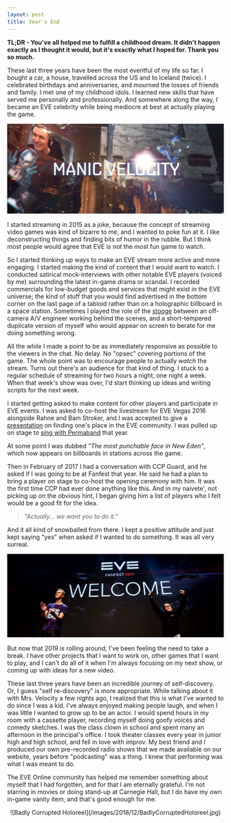 ```yaml
---
layout: post
title: Year's End
---
```

**TL;DR - You've all helped me to fulfill a childhood dream. It didn't happen exactly as I thought it would, but it's exactly what I hoped for. Thank you so much.**

These last three years have been the most eventful of my life so far. I bought a car, a house, travelled across the US and to Iceland (twice). I celebrated birthdays and anniversaries, and mourned the losses of friends and family. I met one of my childhood idols. I learned new skills that have served me personally and professionally. And somewhere along the way, I became an EVE celebrity while being mediocre at best at actually playing the game.

![15 Years Anniversary Trailer](/images/2018/12/MV15YearsTrailer.jpg)

I started streaming in 2015 as a joke, because the concept of streaming video games was kind of bizarre to me, and I wanted to poke fun at it. I like deconstructing things and finding bits of humor in the rubble. But I think most people would agree that EVE is not the most fun game to watch.

So I started thinking up ways to make an EVE stream more active and more engaging. I started making the kind of content that I would want to watch. I conducted satirical mock-interviews with other notable EVE players (voiced by me) surrounding the latest in-game drama or scandal. I recorded commercials for low-budget goods and services that might exist in the EVE universe; the kind of stuff that you would find advertised in the bottom corner on the last page of a tabloid rather than on a holographic billboard in a space station. Sometimes I played the role of the [stooge](https://en.wikipedia.org/wiki/Farce) between an off-camera A/V engineer working behind the scenes, and a short-tempered duplicate version of myself who would appear on screen to berate for me doing something wrong.

All the while I made a point to be as immediately responsive as possible to the viewers in the chat. No delay. No "opsec" covering portions of the game. The whole point was to encourage people to actually *watch* the stream. Turns out there's an audience for that kind of thing. I stuck to a regular schedule of streaming for two hours a night, one night a week. When that week's show was over, I'd start thinking up ideas and writing scripts for the next week.

I started getting asked to make content for other players and participate in EVE events. I was asked to co-host the livestream for EVE Vegas 2016 alongside Rahne and Bam Stroker, and I was accepted to give a [presentation](https://www.youtube.com/watch?v=6X_LNrQqCOk) on finding one's place in the EVE community. I was pulled up on stage to [sing with Permaband](https://www.youtube.com/watch?v=fJ1P3NJCgAM) that year.

At some point I was dubbed *"The most punchable face in New Eden"*, which now appears on billboards in stations across the game.

Then in February of 2017 I had a conversation with CCP Guard, and he asked if I was going to be at Fanfest that year. He said he had a plan to bring a player on stage to co-host the opening ceremony with him. It was the first time CCP had ever done anything like this. And in my naivete', not picking up on the obvious hint, I began giving him a list of players who I felt would be a good fit for the idea.

> *"Actually... we want you to do it."*

And it all kind of snowballed from there. I kept a positive attitude and just kept saying "yes" when asked if I wanted to do something. It was all very surreal.

![Fanfest 2017](/images/2018/12/Fanfest2017OpeningCeremony.jpg)

But now that 2019 is rolling around, I've been feeling the need to take a break. I have other projects that I want to work on, other games that I want to play, and I can't do all of it when I'm always focusing on my next show, or coming up with ideas for a new video.

These last three years have been an incredible journey of self-discovery. Or, I guess "self re-discovery" is more appropriate. While talking about it with Mrs. Velocity a few nights ago, I realized that this is what I've wanted to do since I was a kid. I've always enjoyed making people laugh, and when I was little I wanted to grow up to be an actor. I would spend hours in my room with a cassette player, recording myself doing goofy voices and comedy sketches. I was the class clown in school and spent many an afternoon in the principal's office. I took theater classes every year in junior high and high school, and fell in love with improv. My best friend and I produced our own pre-recorded radio shows that we made available on our website, years before "podcasting" was a thing. I knew that performing was what I was meant to do.

The EVE Online community has helped me remember something about myself that I had forgotten, and for that I am eternally grateful. I'm not starring in movies or doing stand-up at Carnegie Hall, but I do have my own in-game vanity item, and that's good enough for me.

<center>
![Badly Corrupted Holoreel](/images/2018/12/BadlyCorruptedHoloreel.jpg)
</center>
